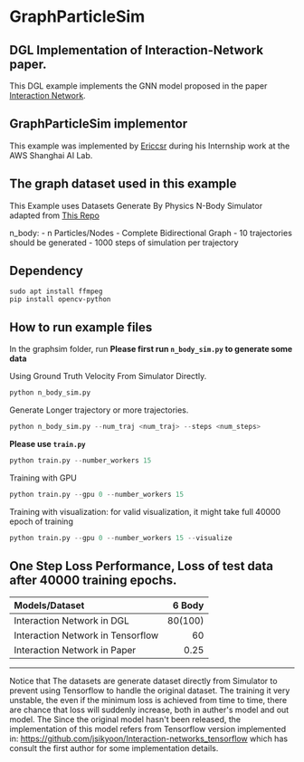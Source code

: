 # GraphParticleSim
## DGL Implementation of Interaction-Network paper.

This DGL example implements the GNN model proposed in the paper [Interaction Network](https://arxiv.org/abs/1612.00222.pdf). 

GraphParticleSim implementor
----------------------
This example was implemented by [Ericcsr](https://github.com/Ericcsr) during his Internship work at the AWS Shanghai AI Lab.

The graph dataset used in this example 
---------------------------------------
This Example uses Datasets Generate By Physics N-Body Simulator adapted from [This Repo](https://github.com/jsikyoon/Interaction-networks_tensorflow)

n_body:
    - n Particles/Nodes
    - Complete Bidirectional Graph
    - 10 trajectories should be generated
    - 1000 steps of simulation per trajectory

Dependency
--------------------------------
```
sudo apt install ffmpeg
pip install opencv-python
```


How to run example files
--------------------------------
In the graphsim folder, run
**Please first run `n_body_sim.py` to generate some data**

Using Ground Truth Velocity From Simulator Directly.

```python
python n_body_sim.py
```

Generate Longer trajectory or more trajectories.

```python
python n_body_sim.py --num_traj <num_traj> --steps <num_steps>
```

**Please use `train.py`**


```python
python train.py --number_workers 15
```

Training with GPU
```python
python train.py --gpu 0 --number_workers 15
```

Training with visualization: for valid visualization, it might take full 40000 epoch of training
```python
python train.py --gpu 0 --number_workers 15 --visualize
```

One Step Loss Performance, Loss of test data after 40000 training epochs.
-------------------------
| Models/Dataset | 6 Body |
| :-------------- | -----: |
| Interaction Network in DGL | 80(100) |
| Interaction Network in Tensorflow | 60 |
| Interaction Network in Paper | 0.25 |

-------------------------
Notice that The datasets are generate dataset directly from Simulator to prevent using Tensorflow to handle the original dataset. The training it very unstable, the even if the minimum loss is achieved from time to time, there are chance that loss will suddenly increase, both in auther's model and out model. The Since the original model hasn't been released, the implementation of this model refers from Tensorflow version implemented in: https://github.com/jsikyoon/Interaction-networks_tensorflow which has consult the first author for some implementation details.

